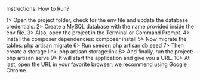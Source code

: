 Instructions: How to Run?

1> Open the project folder, check for the env file and update the database credentials.
2> Create a MySQL database with the name provided inside the env file.
3> Also, open the project in the Terminal or Command Prompt.
4> Install the composer dependencies: composer install
5> Now migrate the tables: php artisan migrate
6> Run seeder: php artisan db:seed
7> Then create a storage link: php artisan storage:link
8> And finally, run the project: php artisan serve
9> It will start the application and give you a URL.
10> At last, open the URL in your favorite browser; we recommend using Google Chrome.
